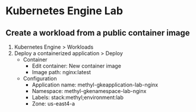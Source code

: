 # Kubernetes Engine Lab

## Create a workload from a public container image
 1. Kubernetes Engine > Workloads
 2. Deploy a containerized application > Deploy
    - Container
      - Edit container: New container image
      - Image path: nginx:latest
    - Configuration
      - Application name: methyl-gkeapplication-lab-nginx
      - Namespace: methyl-gkenamespace-lab-nginx
      - Labels: stack:methyl;environment:lab
      - Zone: us-east4-a

